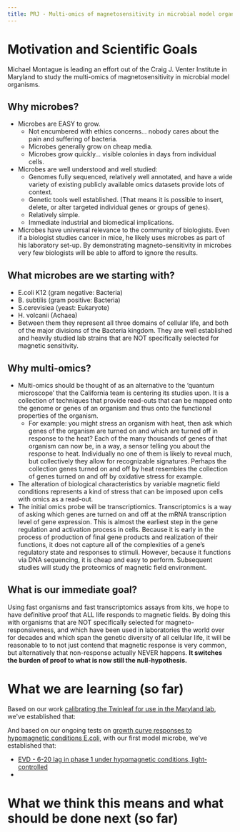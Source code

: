 ```yaml
---
title: PRJ - Multi-omics of magnetosensitivity in microbial model organisms
---
```


# Motivation and Scientific Goals
Michael Montague is leading an effort out of the Craig J. Venter Institute in Maryland to study the multi-omics of magnetosensitivity in microbial model organisms.

## Why microbes?
- Microbes are EASY to grow.
	- Not encumbered with ethics concerns… nobody cares about the pain and suffering of bacteria.
	- Microbes generally grow on cheap media.
	- Microbes grow quickly… visible colonies in days from individual cells.
- Microbes are well understood and well studied:
	- Genomes fully sequenced, relatively well annotated, and have a wide variety of existing publicly available omics datasets provide lots of context.
	- Genetic tools well established.  (That means it is possible to insert, delete, or alter targeted individual genes or groups of genes).
	- Relatively simple.
	- Immediate industrial and biomedical implications.
- Microbes have universal relevance to the community of biologists.  Even if a biologist studies cancer in mice, he likely uses microbes as part of his laboratory set-up.  By demonstrating magneto-sensitivity in microbes very few biologists will be able to afford to ignore the results.

## What microbes are we starting with?
- E.coli K12 (gram negative: Bacteria)
- B. subtilis (gram positive: Bacteria)
- S.cerevisiea (yeast: Eukaryote)
- H. volcanii (Achaea)
- Between them they represent all three domains of cellular life, and both of the major divisions of the Bacteria kingdom.  They are well established and heavily studied lab strains that are NOT specifically selected for magnetic sensitivity.

## Why multi-omics?
- Multi-omics should be thought of as an alternative to the ‘quantum microscope’ that the California team is centering its studies upon.  It is a collection of techniques that provide read-outs that can be mapped onto the genome or genes of an organism and thus onto the functional properties of the organism.
	- For example: you might stress an organism with heat, then ask which genes of the organism are turned on and which are turned off in response to the heat?  Each of the many thousands of genes of that organism can now be, in a way, a sensor telling you about the response to heat.  Individually no one of them is likely to reveal much, but collectively they allow for recognizable signatures.  Perhaps the collection genes turned on and off by heat resembles the collection of genes turned on and off by oxidative stress for example.
- The alteration of biological characteristics by variable magnetic field conditions represents a kind of stress that can be imposed upon cells with omics as a read-out.
- The initial omics probe will be transcriptiomics.  Transcriptomics is a way of asking which genes are turned on and off at the mRNA transcription level of gene expression.  This is almost the earliest step in the gene regulation and activation process in cells.  Because it is early in the process of production of final gene products and realization of their functions, it does not capture all of the complexities of a gene’s regulatory state and responses to stimuli.  However, because it functions via DNA sequencing, it is cheap and easy to perform.  Subsequent studies will study the proteomics of magnetic field environment.

## What is our immediate goal? 
  
Using fast organisms and fast transcriptomics assays from kits, we hope to have definitive proof that ALL life responds to magnetic fields.  By doing this with organisms that are NOT specifically selected for magneto-responsiveness, and which have been used in laboratories the world over for decades and which span the genetic diversity of all cellular life, it will be reasonable to to not just contend that magnetic response is very common, but alternatively that non-response actually NEVER happens.  **It switches the burden of proof to what is now still the null-hypothesis.**

# What we are learning (so far)

Based on our work [calibrating the Twinleaf for use in the Maryland lab](twinleaf_calibration/1_eln_twinleaf_calibration/eln-twinleaf-calibration.md), we've established that:

And based on our ongoing tests on [growth curve responses to hypomagnetic conditions E.coli](ecoli_growth_curves/1_eln_ecoli_growth_curves/eln-ecoli-growth-curves.md), with our first model microbe, we've established that:
- [EVD - 6-20 lag in phase 1 under hypomagnetic conditions, light-controlled](results/discourse_graph/EVD%20-%206-20%20lag%20in%20phase%201%20under%20hypomagnetic%20conditions,%20light-controlled.md)
- 
# What we think this means and what should be done next (so far)
